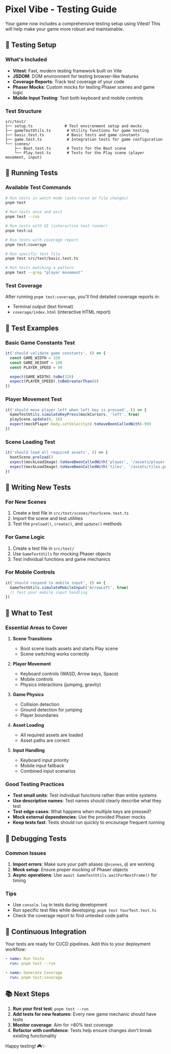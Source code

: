 # Pixel Vibe - Testing Guide

Your game now includes a comprehensive testing setup using Vitest! This will help make your game more robust and maintainable.

## 🧪 Testing Setup

### What's Included

- **Vitest**: Fast, modern testing framework built on Vite
- **JSDOM**: DOM environment for testing browser-like features
- **Coverage Reports**: Track test coverage of your code
- **Phaser Mocks**: Custom mocks for testing Phaser scenes and game logic
- **Mobile Input Testing**: Test both keyboard and mobile controls

### Test Structure

```
src/test/
├── setup.ts              # Test environment setup and mocks
├── gameTestUtils.ts       # Utility functions for game testing
├── basic.test.ts          # Basic tests and game constants
├── game.test.ts           # Integration tests for game configuration
└── scenes/
    ├── Boot.test.ts       # Tests for the Boot scene
    └── Play.test.ts       # Tests for the Play scene (player movement, input)
```

## 🚀 Running Tests

### Available Test Commands

```bash
# Run tests in watch mode (auto-rerun on file changes)
pnpm test

# Run tests once and exit
pnpm test --run

# Run tests with UI (interactive test runner)
pnpm test:ui

# Run tests with coverage report
pnpm test:coverage

# Run specific test file
pnpm test src/test/basic.test.ts

# Run tests matching a pattern
pnpm test --grep "player movement"
```

### Test Coverage

After running `pnpm test:coverage`, you'll find detailed coverage reports in:
- Terminal output (text format)
- `coverage/index.html` (interactive HTML report)

## 📝 Test Examples

### Basic Game Constants Test
```typescript
it('should validate game constants', () => {
  const GAME_WIDTH = 320
  const GAME_HEIGHT = 180
  const PLAYER_SPEED = 90

  expect(GAME_WIDTH).toBe(320)
  expect(PLAYER_SPEED).toBeGreaterThan(0)
})
```

### Player Movement Test
```typescript
it('should move player left when left key is pressed', () => {
  GameTestUtils.simulateKeyPress(mockCursors, 'left', true)
  playScene.update(0, 16)
  expect(mockPlayer.body.setVelocityX).toHaveBeenCalledWith(-90)
})
```

### Scene Loading Test
```typescript
it('should load all required assets', () => {
  bootScene.preload()
  expect(mockLoadImage).toHaveBeenCalledWith('player', '/assets/player.png')
  expect(mockLoadImage).toHaveBeenCalledWith('tiles', '/assets/tiles.png')
})
```

## 🔧 Writing New Tests

### For New Scenes
1. Create a test file in `src/test/scenes/YourScene.test.ts`
2. Import the scene and test utilities
3. Test the `preload()`, `create()`, and `update()` methods

### For Game Logic
1. Create a test file in `src/test/`
2. Use `GameTestUtils` for mocking Phaser objects
3. Test individual functions and game mechanics

### For Mobile Controls
```typescript
it('should respond to mobile input', () => {
  GameTestUtils.simulateMobileInput('ArrowLeft', true)
  // Test your mobile input handling
})
```

## 🎯 What to Test

### Essential Areas to Cover

1. **Scene Transitions**
   - Boot scene loads assets and starts Play scene
   - Scene switching works correctly

2. **Player Movement**
   - Keyboard controls (WASD, Arrow keys, Space)
   - Mobile controls
   - Physics interactions (jumping, gravity)

3. **Game Physics**
   - Collision detection
   - Ground detection for jumping
   - Player boundaries

4. **Asset Loading**
   - All required assets are loaded
   - Asset paths are correct

5. **Input Handling**
   - Keyboard input priority
   - Mobile input fallback
   - Combined input scenarios

### Good Testing Practices

- **Test small units**: Test individual functions rather than entire systems
- **Use descriptive names**: Test names should clearly describe what they test
- **Test edge cases**: What happens when multiple keys are pressed?
- **Mock external dependencies**: Use the provided Phaser mocks
- **Keep tests fast**: Tests should run quickly to encourage frequent running

## 🐛 Debugging Tests

### Common Issues

1. **Import errors**: Make sure your path aliases (`@scenes`, `@`) are working
2. **Mock setup**: Ensure proper mocking of Phaser objects
3. **Async operations**: Use `await GameTestUtils.waitForNextFrame()` for timing

### Tips

- Use `console.log` in tests during development
- Run specific test files while developing: `pnpm test YourTest.test.ts`
- Check the coverage report to find untested code paths

## 🔄 Continuous Integration

Your tests are ready for CI/CD pipelines. Add this to your deployment workflow:

```yaml
- name: Run Tests
  run: pnpm test --run

- name: Generate Coverage
  run: pnpm test:coverage
```

## 📚 Next Steps

1. **Run your first test**: `pnpm test --run`
2. **Add tests for new features**: Every new game mechanic should have tests
3. **Monitor coverage**: Aim for >80% test coverage
4. **Refactor with confidence**: Tests help ensure changes don't break existing functionality

Happy testing! 🎮✨
